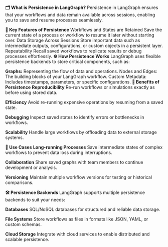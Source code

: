 **🗂️ What is Persistence in LangGraph?**
Persistence in LangGraph ensures that your workflows and data remain available across sessions, enabling you to save and resume processes seamlessly.


**🔑 Key Features of Persistence**
Workflows and States are Retained
Save the current state of a process or workflow to resume it later without starting over.
Data Storage Across Sessions
Store important data such as intermediate outputs, configurations, or custom objects in a persistent layer.
Repeatability
Recall saved workflows to replicate results or debug processes effortlessly.
**⚙️ How Persistence Works**
LangGraph uses flexible persistence backends to store critical components, such as:

**Graphs:** Representing the flow of data and operations.
Nodes and Edges: The building blocks of your LangGraph workflow.
Custom Metadata: Includes timestamps, parameters, or specific configurations.
**🌟 Benefits of Persistence**
**Reproducibility**
Re-run workflows or simulations exactly as before using stored data.

**Efficiency**
Avoid re-running expensive operations by resuming from a saved state.

**Debugging**
Inspect saved states to identify errors or bottlenecks in workflows.

**Scalability**
Handle large workflows by offloading data to external storage systems.

**📌 Use Cases**
**Long-running Processes**
Save intermediate states of complex workflows to prevent data loss during interruptions.

**Collaboration**
Share saved graphs with team members to continue development or analysis.

**Versioning**
Maintain multiple workflow versions for testing or historical comparisons.

**🛠️ Persistence Backends**
LangGraph supports multiple persistence backends to suit your needs:

**Databases**
SQL/NoSQL databases for structured and reliable data storage.

**File Systems**
Store workflows as files in formats like JSON, YAML, or custom schemas.

**Cloud Storage**
Integrate with cloud services to enable distributed and scalable persistence.
